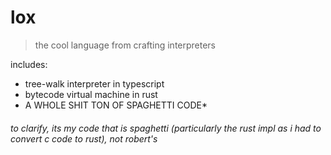 # lox

> the cool language from crafting interpreters

includes:

- tree-walk interpreter in typescript
- bytecode virtual machine in rust
- A WHOLE SHIT TON OF SPAGHETTI CODE*

###### to clarify, its my code that is spaghetti (particularly the rust impl as i had to convert c code to rust), not robert's
